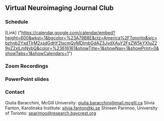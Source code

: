 ## Virtual Neuroimaging Journal Club

### Schedule

[Link] ("https://calendar.google.com/calendar/embed?height=600&wkst=1&bgcolor=%23A79B8E&ctz=America%2FToronto&src=bzhnb2YxdTlrM2xsdGdhY2lscmQyMDlmbGdAZ3JvdXAuY2FsZW5kYXIuZ29vZ2xlLmNvbQ&color=%23616161&showTitle=1&showNav=1&showPrint=0&showTabs=1&showCalendars=1")

### Zoom Recordings

### PowerPoint slides

### Contact

Giulia Baracchini, McGill University: giulia.baracchini@mail.mcgill.ca
Silvia Fanton, Karolinska Institute: silvia.fanton@ki.se
Shireen Parimoo, University of Toronto: sparimoo@research.baycrest.org
